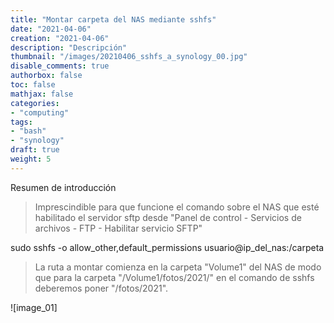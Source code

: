 ```yaml
---
title: "Montar carpeta del NAS mediante sshfs"
date: "2021-04-06"
creation: "2021-04-06"
description: "Descripción"
thumbnail: "/images/20210406_sshfs_a_synology_00.jpg"
disable_comments: true
authorbox: false
toc: false
mathjax: false
categories:
- "computing"
tags:
- "bash"
- "synology"
draft: true
weight: 5
---
```

Resumen de introducción
<!--more-->

> Imprescindible para que funcione el comando sobre el NAS que esté habilitado el servidor sftp desde "Panel de control - Servicios de archivos - FTP - Habilitar servicio SFTP"

sudo sshfs -o allow_other,default_permissions usuario@ip_del_nas:/carpeta

> La ruta a montar comienza en la carpeta "Volume1" del NAS de modo que para la carpeta "/Volume1/fotos/2021/" en el comando de sshfs deberemos poner "/fotos/2021".

![image_01]

[link]: https://www.google.es

[image-01]: /images/20210406_sshfs_a_synology_01.jpg
